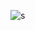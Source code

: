 ![s](https://github.com/lokhandesagar/k8s-project/assets/121783791/42933058-e39d-46f8-ab48-8449db671f4e)
